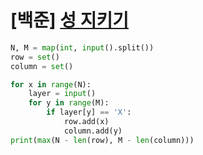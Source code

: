 # [백준] [성 지키기](https://www.acmicpc.net/problem/1236)

```py
N, M = map(int, input().split())
row = set()
column = set()

for x in range(N):
    layer = input()
    for y in range(M):
        if layer[y] == 'X':
            row.add(x)
            column.add(y)
print(max(N - len(row), M - len(column)))
```